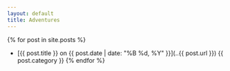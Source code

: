```yaml
---
layout: default
title: Adventures
---
```


{% for post in site.posts %}
* [{{ post.title }} on {{ post.date | date: "%B %d, %Y" }}](..{{ post.url }}) <span class="label">{{ post.category }}</span>
{% endfor %}